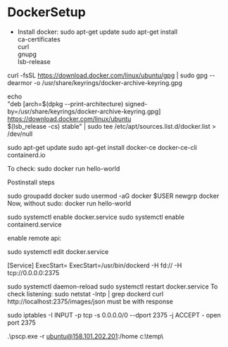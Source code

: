 # DockerSetup
* Install docker:
  sudo apt-get update
  sudo apt-get install \
      ca-certificates \
      curl \
      gnupg \
      lsb-release
    
 curl -fsSL https://download.docker.com/linux/ubuntu/gpg | sudo gpg --dearmor -o /usr/share/keyrings/docker-archive-keyring.gpg
 
  echo \
  "deb [arch=$(dpkg --print-architecture) signed-by=/usr/share/keyrings/docker-archive-keyring.gpg] https://download.docker.com/linux/ubuntu \
  $(lsb_release -cs) stable" | sudo tee /etc/apt/sources.list.d/docker.list > /dev/null

 sudo apt-get update
 sudo apt-get install docker-ce docker-ce-cli containerd.io

To check: sudo docker run hello-world 

Postinstall steps

 sudo groupadd docker
 sudo usermod -aG docker $USER
 newgrp docker 
 Now, without sudo: docker run hello-world
 
  sudo systemctl enable docker.service
 sudo systemctl enable containerd.service
 
 enable remote api:
 
 sudo systemctl edit docker.service
 
 [Service]
ExecStart=
ExecStart=/usr/bin/dockerd -H fd:// -H tcp://0.0.0.0:2375

sudo systemctl daemon-reload
sudo systemctl restart docker.service
To check listening: sudo netstat -lntp | grep dockerd
curl http://localhost:2375/images/json must be with response

sudo iptables -I INPUT -p tcp -s 0.0.0.0/0 --dport 2375 -j ACCEPT - open port 2375

.\pscp.exe -r ubuntu@158.101.202.201:/home c:\temp\
